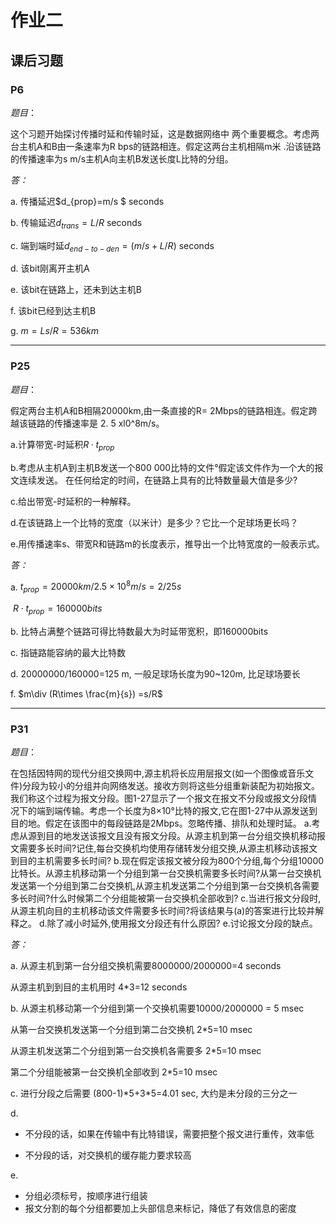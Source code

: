 # 作业二

## 课后习题

### P6

*题目*：

这个习题开始探讨传播时延和传输时延，这是数据网络中 两个重要概念。考虑两台主机A和B由一条速率为R bps的链路相连。假定这两台主机相隔m米 .沿该链路的传播速率为s m/s主机A向主机B发送长度L比特的分组。

*答：*

a.	传播延迟$d_{prop}=m/s $  seconds

b.	传输延迟$d_{trans}=L/R$  seconds

c.	端到端时延$d_{end-to-den}=(m/s+L/R)$  seconds

d.	该bit刚离开主机A

e.	该bit在链路上，还未到达主机B

f.	该bit已经到达主机B

g.	$m=Ls/R=536km$

---

### P25

*题目*：

假定两台主机A和B相隔20000km,由一条直接的R= 2Mbps的链路相连。假定跨越该链路的传播速率是 2. 5 xl0^8m/s。 

a.计算带宽-时延积$R·t_{prop}$ 

b.考虑从主机A到主机B发送一个800 000比特的文件°假定该文件作为一个大的报文连续发送。 在任何给定的时间，在链路上具有的比特数量最大值是多少? 

c.给出带宽-时延积的一种解释。 

d.在该链路上一个比特的宽度（以米计）是多少？它比一个足球场更长吗？ 

e.用传播速率s、带宽R和链路m的长度表示，推导出一个比特宽度的一般表示式。

*答：*

a.	$t_{prop}=20000km/2.5\times10^8m/s=2/25s$

​	$R\cdot t_{prop}=160000 bits$

b.	比特占满整个链路可得比特数最大为时延带宽积，即160000bits

c.	指链路能容纳的最大比特数

d.	20000000/160000=125 m, 一般足球场长度为90~120m, 比足球场要长

f.	$m\div (R\times \frac{m}{s}) =s/R$

----

### P31

*题目*：

在包括因特网的现代分组交换网中,源主机将长应用层报文(如一个图像或音乐文件)分段为较小的分组并向网络发送。接收方则将这些分组重新装配为初始报文。我们称这个过程为报文分段。图1-27显示了一个报文在报文不分段或报文分段情况下的端到端传输。考虑一个长度为8×10°比特的报文,它在图1-27中从源发送到目的地。假定在该图中的每段链路是2Mbps。忽略传播、排队和处理时延。
a.考虑从源到目的地发送该报文且没有报文分段。从源主机到第一台分组交换机移动报文需要多长时间?记住,每台交换机均使用存储转发分组交换,从源主机移动该报文到目的主机需要多长时间?
b.现在假定该报文被分段为800个分组,每个分组10000比特长。从源主机移动第一个分组到第一台交换机需要多长时间?从第一台交换机发送第一个分组到第二台交换机,从源主机发送第二个分组到第一台交换机各需要多长时间?什么时候第二个分组能被第一台交换机全部收到?
c.当进行报文分段时,从源主机向目的主机移动该文件需要多长时间?将该结果与(a)的答案进行比较并解释之。
d.除了减小时延外,使用报文分段还有什么原因?
e.讨论报文分段的缺点。

*答：*

a.	从源主机到第一台分组交换机需要8000000/2000000=4 seconds

从源主机到到目的主机用时 4*3=12 seconds

b.	从源主机移动第一个分组到第一个交换机需要10000/2000000 = 5 msec

从第一台交换机发送第一个分组到第二台交换机 2*5=10 msec

从源主机发送第二个分组到第一台交换机各需要多 2*5=10 msec

第二个分组能被第一台交换机全部收到 2*5=10 msec

c.	进行分段之后需要 (800-1)\*5+3\*5=4.01 sec, 大约是未分段的三分之一

d.	

-  不分段的话，如果在传输中有比特错误，需要把整个报文进行重传，效率低

- 不分段的话，对交换机的缓存能力要求较高

e.

- 分组必须标号，按顺序进行组装
- 报文分割的每个分组都要加上头部信息来标记，降低了有效信息的密度
